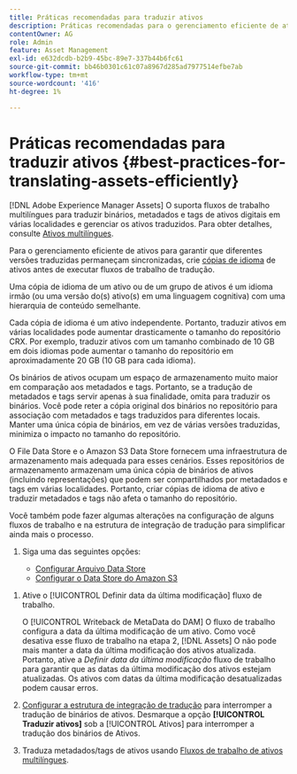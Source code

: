 ```yaml
---
title: Práticas recomendadas para traduzir ativos
description: Práticas recomendadas para o gerenciamento eficiente de ativos para sincronizar várias versões traduzidas e simplificar os fluxos de trabalho de tradução.
contentOwner: AG
role: Admin
feature: Asset Management
exl-id: e632dcdb-b2b9-45bc-89e7-337b44b6fc61
source-git-commit: bb46b0301c61c07a8967d285ad7977514efbe7ab
workflow-type: tm+mt
source-wordcount: '416'
ht-degree: 1%

---
```


# Práticas recomendadas para traduzir ativos {#best-practices-for-translating-assets-efficiently}

[!DNL Adobe Experience Manager Assets] O suporta fluxos de trabalho multilíngues para traduzir binários, metadados e tags de ativos digitais em várias localidades e gerenciar os ativos traduzidos. Para obter detalhes, consulte [Ativos multilíngues](multilingual-assets.md).

Para o gerenciamento eficiente de ativos para garantir que diferentes versões traduzidas permaneçam sincronizadas, crie [cópias de idioma](preparing-assets-for-translation.md) de ativos antes de executar fluxos de trabalho de tradução.

Uma cópia de idioma de um ativo ou de um grupo de ativos é um idioma irmão (ou uma versão do(s) ativo(s) em uma linguagem cognitiva) com uma hierarquia de conteúdo semelhante.

Cada cópia de idioma é um ativo independente. Portanto, traduzir ativos em várias localidades pode aumentar drasticamente o tamanho do repositório CRX. Por exemplo, traduzir ativos com um tamanho combinado de 10 GB em dois idiomas pode aumentar o tamanho do repositório em aproximadamente 20 GB (10 GB para cada idioma).

Os binários de ativos ocupam um espaço de armazenamento muito maior em comparação aos metadados e tags. Portanto, se a tradução de metadados e tags servir apenas à sua finalidade, omita para traduzir os binários. Você pode reter a cópia original dos binários no repositório para associação com metadados e tags traduzidos para diferentes locais. Manter uma única cópia de binários, em vez de várias versões traduzidas, minimiza o impacto no tamanho do repositório.

O File Data Store e o Amazon S3 Data Store fornecem uma infraestrutura de armazenamento mais adequada para esses cenários. Esses repositórios de armazenamento armazenam uma única cópia de binários de ativos (incluindo representações) que podem ser compartilhados por metadados e tags em várias localidades. Portanto, criar cópias de idioma de ativo e traduzir metadados e tags não afeta o tamanho do repositório.

Você também pode fazer algumas alterações na configuração de alguns fluxos de trabalho e na estrutura de integração de tradução para simplificar ainda mais o processo.

1. Siga uma das seguintes opções:

   * [Configurar Arquivo Data Store](/help/sites-deploying/data-store-config.md)
   * [Configurar o Data Store do Amazon S3](/help/sites-deploying/data-store-config.md)

<!--
1. Disable the [DAM MetaData Write-back](/help/sites-administering/workflow-offloader.md#disable-offloading) workflow.

   As the name suggests, the [!UICONTROL DAM Metadata Writeback] workflow rewrites the metadata to the binary file. Because the metadata changes after translation, writing it back to the binary file generates a different binary for a language copy.

   >[!NOTE]
   >
   >Disabling the [!UICONTROL DAM MetaData Writeback] workflow turns off XMP metadata write-back on asset binaries. Consequently, future metadata changes are no longer be saved within the assets. Evaluate the consequences before disabling this workflow.
-->

1. Ative o [!UICONTROL Definir data da última modificação] fluxo de trabalho.

   O [!UICONTROL Writeback de MetaData do DAM] O fluxo de trabalho configura a data da última modificação de um ativo. Como você desativa esse fluxo de trabalho na etapa 2, [!DNL Assets] O não pode mais manter a data da última modificação dos ativos atualizada. Portanto, ative a *Definir data da última modificação* fluxo de trabalho para garantir que as datas da última modificação dos ativos estejam atualizadas. Os ativos com datas da última modificação desatualizadas podem causar erros.

1. [Configurar a estrutura de integração de tradução](/help/sites-administering/tc-tic.md) para interromper a tradução de binários de ativos. Desmarque a opção **[!UICONTROL Traduzir ativos]** sob a [!UICONTROL Ativos] para interromper a tradução dos binários de Ativos.
1. Traduza metadados/tags de ativos usando [Fluxos de trabalho de ativos multilíngues](multilingual-assets.md).
